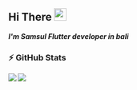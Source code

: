 ## Hi There <img src="https://media.giphy.com/media/hvRJCLFzcasrR4ia7z/giphy.gif" width="25px"></a> 

***I'm Samsul Flutter developer in bali*** 

###  ⚡ GitHub Stats

<img align="left" src="https://github-readme-stats.vercel.app/api?username=msarifin29&show_icons=true&count_private=true&theme=gruvbox" />
<img src="https://github-readme-stats.vercel.app/api/top-langs/?username=msarifin29&layout=compact&count_private=true&theme=gruvbox" />





